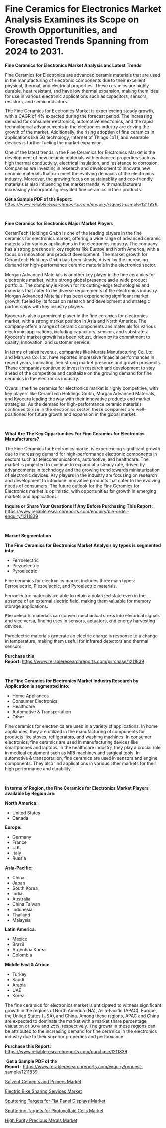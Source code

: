 <p><h1>Fine Ceramics for Electronics Market Analysis Examines its Scope on Growth Opportunities, and Forecasted Trends Spanning from 2024 to 2031.</h1></p><p><strong>Fine Ceramics for Electronics Market Analysis and Latest Trends</strong></p>
<p><p>Fine Ceramics for Electronics are advanced ceramic materials that are used in the manufacturing of electronic components due to their excellent physical, thermal, and electrical properties. These ceramics are highly durable, heat resistant, and have low thermal expansion, making them ideal for use in various electronic applications such as capacitors, sensors, resistors, and semiconductors.</p><p>The Fine Ceramics for Electronics Market is experiencing steady growth, with a CAGR of 4% expected during the forecast period. The increasing demand for consumer electronics, automotive electronics, and the rapid technological advancements in the electronics industry are driving the growth of the market. Additionally, the rising adoption of fine ceramics in applications like 5G technology, Internet of Things (IoT), and wearable devices is further fueling the market expansion.</p><p>One of the latest trends in the Fine Ceramics for Electronics Market is the development of new ceramic materials with enhanced properties such as high thermal conductivity, electrical insulation, and resistance to corrosion. Companies are investing in research and development to innovate new ceramic materials that can meet the evolving demands of the electronics industry. Moreover, the growing focus on sustainability and eco-friendly materials is also influencing the market trends, with manufacturers increasingly incorporating recycled fine ceramics in their products.</p></p>
<p><strong>Get a Sample PDF of the Report:&nbsp;</strong> <a href="https://www.reliableresearchreports.com/enquiry/request-sample/1211839">https://www.reliableresearchreports.com/enquiry/request-sample/1211839</a></p>
<p>&nbsp;</p>
<p><strong>Fine Ceramics for Electronics Major Market Players</strong></p>
<p><p>CeramTech Holdings Gmbh is one of the leading players in the fine ceramics for electronics market, offering a wide range of advanced ceramic materials for various applications in the electronics industry. The company has a strong presence in key regions like Europe and North America, with a focus on innovation and product development. The market growth for CeramTech Holdings Gmbh has been steady, driven by the increasing demand for high-performance ceramic materials in the electronics sector.</p><p>Morgan Advanced Materials is another key player in the fine ceramics for electronics market, with a strong global presence and a wide product portfolio. The company is known for its cutting-edge technologies and materials that cater to the diverse requirements of the electronics industry. Morgan Advanced Materials has been experiencing significant market growth, fueled by its focus on research and development and strategic partnerships with key industry players.</p><p>Kyocera is also a prominent player in the fine ceramics for electronics market, with a strong market position in Asia and North America. The company offers a range of ceramic components and materials for various electronic applications, including capacitors, sensors, and substrates. Kyocera's market growth has been robust, driven by its commitment to quality, innovation, and customer service.</p><p>In terms of sales revenue, companies like Murata Manufacturing Co. Ltd. and Maruwa Co. Ltd. have reported impressive financial performances in recent years, indicating their strong market presence and growth prospects. These companies continue to invest in research and development to stay ahead of the competition and capitalize on the growing demand for fine ceramics in the electronics industry.</p><p>Overall, the fine ceramics for electronics market is highly competitive, with key players like CeramTech Holdings Gmbh, Morgan Advanced Materials, and Kyocera leading the way with their innovative products and market strategies. As the demand for high-performance ceramic materials continues to rise in the electronics sector, these companies are well-positioned for future growth and expansion in the global market.</p></p>
<p>&nbsp;</p>
<p><strong>What Are The Key Opportunities For Fine Ceramics for Electronics Manufacturers?</strong></p>
<p><p>The Fine Ceramics for Electronics market is experiencing significant growth due to increasing demand for high-performance electronic components in sectors such as telecommunications, automotive, and healthcare. The market is projected to continue to expand at a steady rate, driven by advancements in technology and the growing trend towards miniaturization of electronic devices. Key players in the industry are focusing on research and development to introduce innovative products that cater to the evolving needs of consumers. The future outlook for the Fine Ceramics for Electronics market is optimistic, with opportunities for growth in emerging markets and applications.</p></p>
<p><strong>Inquire or Share Your Questions If Any Before Purchasing This Report:</strong> <a href="https://www.reliableresearchreports.com/enquiry/pre-order-enquiry/1211839">https://www.reliableresearchreports.com/enquiry/pre-order-enquiry/1211839</a></p>
<p>&nbsp;</p>
<p><strong>Market Segmentation</strong></p>
<p><strong>The Fine Ceramics for Electronics Market Analysis by types is segmented into:</strong></p>
<p><ul><li>Ferroelectric</li><li>Piezoelectric</li><li>Pyroelectric</li></ul></p>
<p><p>Fine ceramics for electronics market includes three main types: Ferroelectric, Piezoelectric, and Pyroelectric materials. </p><p>Ferroelectric materials are able to retain a polarized state even in the absence of an external electric field, making them valuable for memory storage applications. </p><p>Piezoelectric materials can convert mechanical stress into electrical signals and vice versa, finding uses in sensors, actuators, and energy harvesting devices. </p><p>Pyroelectric materials generate an electric charge in response to a change in temperature, making them useful for infrared detectors and thermal sensors.</p></p>
<p><strong>Purchase this Report:&nbsp;</strong><a href="https://www.reliableresearchreports.com/purchase/1211839">https://www.reliableresearchreports.com/purchase/1211839</a></p>
<p>&nbsp;</p>
<p><strong>The Fine Ceramics for Electronics Market Industry Research by Application is segmented into:</strong></p>
<p><ul><li>Home Appliances</li><li>Consumer Electronics</li><li>Healthcare</li><li>Automotive & Transportation</li><li>Other</li></ul></p>
<p><p>Fine ceramics for electronics are used in a variety of applications. In home appliances, they are utilized in the manufacturing of components for products like stoves, refrigerators, and washing machines. In consumer electronics, fine ceramics are used in manufacturing devices like smartphones and laptops. In the healthcare industry, they play a crucial role in medical equipment such as MRI machines and surgical tools. In automotive & transportation, fine ceramics are used in sensors and engine components. They also find applications in various other markets for their high performance and durability.</p></p>
<p>&nbsp;</p>
<p><strong>In terms of Region, the Fine Ceramics for Electronics Market Players available by Region are:</strong></p>
<p>
    <p> <strong> North America: </strong>
        <ul>
            <li>United States</li>
            <li>Canada</li>
        </ul>
        </p> 
    <p> <strong> Europe: </strong>
        <ul>
            <li>Germany</li>
            <li>France</li>
            <li>U.K.</li>
            <li>Italy</li>
            <li>Russia</li>
        </ul>
        </p> 
    <p> <strong> Asia-Pacific: </strong>
        <ul>
            <li>China</li>
            <li>Japan</li>
            <li>South Korea</li>
            <li>India</li>
            <li>Australia</li>
            <li>China Taiwan</li>
            <li>Indonesia</li>
            <li>Thailand</li>
            <li>Malaysia</li>
        </ul>
        </p> 
    <p> <strong> Latin America: </strong>
        <ul>
            <li>Mexico</li>
            <li>Brazil</li>
            <li>Argentina Korea</li>
            <li>Colombia</li>
        </ul>
        </p> 
    <p> <strong> Middle East & Africa: </strong>
        <ul>
            <li>Turkey</li>
            <li>Saudi</li>
            <li>Arabia</li>
            <li>UAE</li>
            <li>Korea</li>
        </ul>
    </p>
    </p>
<p><p>The fine ceramics for electronics market is anticipated to witness significant growth in the regions of North America (NA), Asia-Pacific (APAC), Europe, the United States (USA), and China. Among these regions, APAC and China are expected to dominate the market with a market share percentage valuation of 30% and 25%, respectively. The growth in these regions can be attributed to the increasing demand for fine ceramics in the electronics industry due to their superior properties and performance.</p></p>
<p><strong>Purchase this Report: </strong><a href="https://www.reliableresearchreports.com/purchase/1211839">https://www.reliableresearchreports.com/purchase/1211839</a></p>
<p>&nbsp;<strong>Get a Sample PDF of the Report:&nbsp;&nbsp;</strong><a href="https://www.reliableresearchreports.com/enquiry/request-sample/1211839">https://www.reliableresearchreports.com/enquiry/request-sample/1211839</a></p>
<p><strong></strong></p>
<p><p><a href="https://medium.com/@andrewgarza766/solvent-cements-and-primers-market-analysis-its-cagr-market-segmentation-and-global-industry-2b7fabdc43be">Solvent Cements and Primers Market</a></p><p><a href="https://medium.com/@andrewgarza766/electric-bike-sharing-services-market-exploring-market-share-market-trends-and-future-growth-dbb5615547d2">Electric Bike Sharing Services Market</a></p><p><a href="https://medium.com/@andrewgarza766/sputtering-targets-for-flat-panel-displays-market-the-key-to-successful-business-strategy-forecast-92e4bf8da238">Sputtering Targets for Flat Panel Displays Market</a></p><p><a href="https://medium.com/@andrewgarza766/sputtering-targets-for-photovoltaic-cells-market-size-market-outlook-and-market-forecast-2024-to-f0483144387c">Sputtering Targets for Photovoltaic Cells Market</a></p><p><a href="https://medium.com/@andrewgarza766/high-purity-precious-metals-market-outlook-industry-overview-and-forecast-2024-to-2031-070e8b1ad458">High Purity Precious Metals Market</a></p></p>
